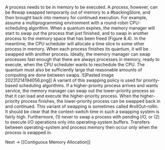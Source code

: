 A process needs to be in memory to be executed. A process, however, can be #swap swapped temporarily out of memory to a #backingStore, and then brought back into memory for continued execution.
For example, assume a multiprogramming environment with a round-robin CPU-scheduling algorithm. When a quantum expires, the memory manager will start to swap out the process that just finished, and to swap in another process to the memory space that has been freed (Figure 8.4). In the meantime, the CPU scheduler will allocate a time slice to some other process in memory. When each process finishes its quantum, it will be swapped with another process. Ideally, the memory manager can swap processes fast enough that there are always processes in memory, ready to execute, when the CPU scheduler wants to reschedule the CPU. The quantum must also be sufficiently large that reasonable amounts of computing are done between swaps.
![[Pasted image 20231214194056.png]]
A variant of this swapping policy is used for priority-based scheduling algorithms. If a higher-priority process arrives and wants service, the memory manager can swap out the lower-priority process so that it can load and execute the higher-priority process. When the higher-priority process finishes, the lower-priority process can be swapped back in and continued. This variant of swapping is sometimes called #rollOut-rollIn.
It should be clear that the context-switch time in such a swapping system is fairly high.
Furthermore, (1) never to swap a process with pending I/O, or (2) to execute I/O operations only into operating-system buffers. Transfers between operating-system and process memory then occur only when the process is swapped in.

Next → [[Contiguous Memory Allocation]]
